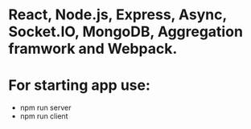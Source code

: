 # React, Node.js, Express,  Async, Socket.IO, MongoDB, Aggregation framwork and Webpack.

# For starting app use: 
- npm run server
- npm run client 

